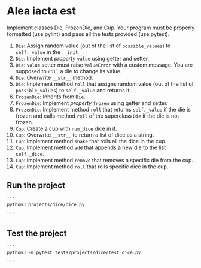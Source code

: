 # Alea iacta est

Implement classes Die, FrozenDie, and Cup. Your program must be properly formatted (use pylint) and  pass all the tests provided (use pytest).

1. `Die`: Assign random value (out of the list of `possible_values`) to `self._value` in the `__init__`.
1. `Die`: Implement *property* `value` using getter and setter.
1. `Die`: `value` setter must raise `ValueError` with a custom message. You are supposed to `roll` a die to change its value.
1. `Die`: Overwrite `__str__` method.
1. `Die`: Implement method `roll` that assigns random value (out of the list of `possible_values`) to `self._value` and returns it
1. `FrozenDie`: Inherits from `Die`.
1. `FrozenDie`: Implement *property* `frozen` using getter and setter.
1. `FrozenDie`: Implement method `roll` that returns `self._value` if the die is frozen and calls method `roll` of the superclass `Die` if the die is not frozen.
1. `Cup`: Create a cup with `num_dice` dice in it.
1. `Cup`: Overwrite `__str__` to return a list of dice as a string.
1. `Cup`: Implement method `shake` that rolls all the dice in the cup.
1. `Cup`: Implement method `add` that appends a new die to the list `self._dice`.
1. `Cup`: Implement method `remove` that removes a specific die from the cup.
1. `Cup`: Implement method `roll` that rolls specific dice in the cup.

## Run the project

    ```
    python3 projects/dice/dice.py

    ```

## Test the project

    ```
    python3 -m pytest tests/projects/dice/test_dice.py

    ```
